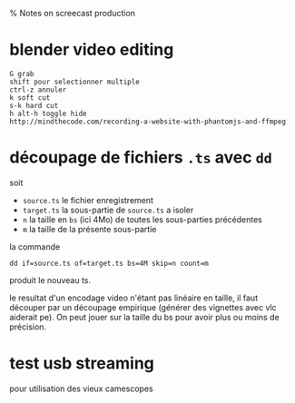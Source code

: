 % Notes on screecast production

# blender video editing

    G grab
    shift pour selectionner multiple 
    ctrl-z annuler 
    k soft cut 
    s-k hard cut 
    h alt-h toggle hide  
    http://mindthecode.com/recording-a-website-with-phantomjs-and-ffmpeg

# découpage de fichiers `.ts` avec `dd`

soit

* `source.ts` le fichier enregistrement
* `target.ts` la sous-partie de `source.ts` a isoler
* `n` la taille en `bs` (ici 4Mo) de toutes les sous-parties précédentes
* `m` la taille de la présente sous-partie

la commande 

    dd if=source.ts of=target.ts bs=4M skip=n count=m

produit le nouveau ts.

le resultat d'un encodage video n'étant pas linéaire en taille, il faut découper
par un découpage empirique (générer des vignettes avec vlc aiderait pe). 
On peut jouer sur la taille du bs pour avoir plus ou moins de précision.

# test usb streaming

pour utilisation des vieux camescopes

